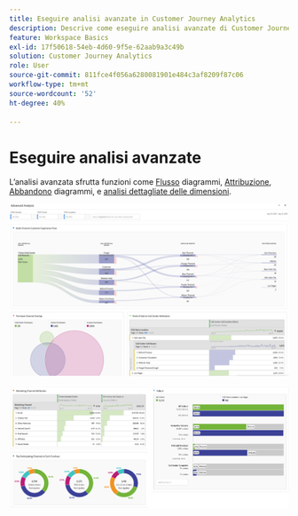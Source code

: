 ```yaml
---
title: Eseguire analisi avanzate in Customer Journey Analytics
description: Descrive come eseguire analisi avanzate di Customer Journey Analytics in Workspace.
feature: Workspace Basics
exl-id: 17f50618-54eb-4d60-9f5e-62aab9a3c49b
solution: Customer Journey Analytics
role: User
source-git-commit: 811fce4f056a6280081901e484c3af8209f87c06
workflow-type: tm+mt
source-wordcount: '52'
ht-degree: 40%

---
```


# Eseguire analisi avanzate

L’analisi avanzata sfrutta funzioni come [Flusso](/help/analysis-workspace/visualizations/c-flow/flow.md) diagrammi, [Attribuzione](/help/analysis-workspace/c-panels/attribution.md), [Abbandono](/help/analysis-workspace/visualizations/fallout/fallout-flow.md) diagrammi, e [analisi dettagliate delle dimensioni](/help/components/dimensions/t-breakdown-fa.md).

![Analisi avanzata mostrata in un diagramma di flusso.](assets/cja-adv-analysis1.png)

![Diversi esempi di visualizzazione, ad esempio grafico a barre ondulate, diagramma di Venn e grafico a barre sovrapposte.](assets/cja-adv-analysis2.png)
